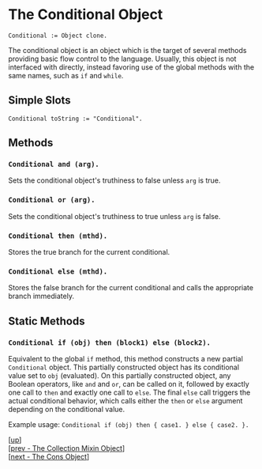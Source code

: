 
# The Conditional Object

    Conditional := Object clone.

The conditional object is an object which is the target of several
methods providing basic flow control to the language. Usually, this
object is not interfaced with directly, instead favoring use of the
global methods with the same names, such as `if` and `while`.

## Simple Slots

    Conditional toString := "Conditional".

## Methods

### `Conditional and (arg).`

Sets the conditional object's truthiness to false unless `arg` is true.

### `Conditional or (arg).`

Sets the conditional object's truthiness to true unless `arg` is false.

### `Conditional then (mthd).`

Stores the true branch for the current conditional.

### `Conditional else (mthd).`

Stores the false branch for the current conditional and calls the
appropriate branch immediately.

## Static Methods

### `Conditional if (obj) then (block1) else (block2).`

Equivalent to the global `if` method, this method constructs a new
partial `Conditional` object. This partially constructed object has
its conditional value set to `obj` (evaluated). On this partially
constructed object, any Boolean operators, like `and` and `or`, can be
called on it, followed by exactly one call to `then` and exactly one
call to `else`. The final `else` call triggers the actual conditional
behavior, which calls either the `then` or `else` argument depending
on the conditional value.

Example usage: `Conditional if (obj) then { case1. } else { case2. }.`

[[up](.)]
<br/>[[prev - The Collection Mixin Object](collection.md)]
<br/>[[next - The Cons Object](cons.md)]
